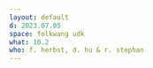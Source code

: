 ```yaml
---
layout: default
d: 2023.07.05
space: folkwang udk 
what: 10.2
who: f. herbst, d. hu & r. stephan
---
```

